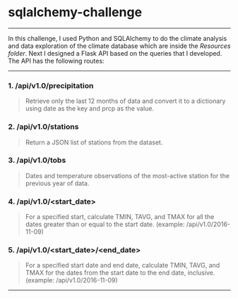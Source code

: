 # sqlalchemy-challenge
------
In this challenge, I used Python and SQLAlchemy to do the climate analysis and data exploration of the climate database which are inside the *Resources folder*.
Next I designed a Flask API based on the queries that I developed. 
The API has the following routes:

---------------------------
### 1. /api/v1.0/precipitation
> Retrieve only the last 12 months of data and convert it to a dictionary using date as the key and prcp as the value.

### 2. /api/v1.0/stations
> Return a JSON list of stations from the dataset.

### 3. /api/v1.0/tobs
> Dates and temperature observations of the most-active station for the previous year of data.

### 4. /api/v1.0/<start_date>
> For a specified start, calculate TMIN, TAVG, and TMAX for all the dates greater than or equal to the start date.
> (example: /api/v1.0/2016-11-09)

### 5. /api/v1.0/<start_date>/<end_date>
> For a specified start date and end date, calculate TMIN, TAVG, and TMAX for the dates from the start date to the end date, inclusive.
> (example: /api/v1.0/2016-11-09)
---------------------------

       
